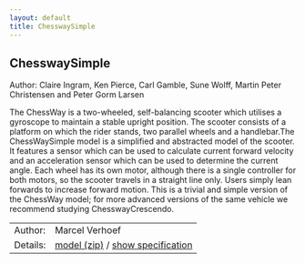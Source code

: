 ```yaml
---
layout: default
title: ChesswaySimple
---
```


## ChesswaySimple
Author: Claire Ingram, Ken Pierce, Carl Gamble,
Sune Wolff, Martin Peter Christensen and Peter Gorm Larsen


The ChessWay is a two-wheeled, self-balancing scooter which utilises a gyroscope to maintain a
stable upright position. The scooter consists of a platform on which the rider stands, two parallel
wheels and a handlebar.The ChessWaySimple model is a simplified and abstracted model of the scooter. It features a
sensor which can be used to calculate current forward velocity and an acceleration sensor which
can be used to determine the current angle. Each wheel has its own motor, although there is a
single controller for both motors, so the scooter travels in a straight line only.
Users simply lean forwards to increase forward motion. This is a trivial and simple version of the ChessWay model; for more advanced versions of the same vehicle we recommend
studying ChesswayCrescendo.

| | |
|------|-------|
|Author:|Marcel Verhoef|
|Details:|[model (zip)](ChesswaySimple/ChesswaySimple.zip)  / [show specification](ChesswaySimple/index.html)|

